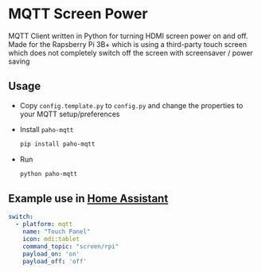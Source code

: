 # MQTT Screen Power

MQTT Client written in Python for turning HDMI screen power on and off.
Made for the Rapsberry Pi 3B+ which is using a third-party touch screen which
 does not completely switch off the screen with screensaver / power saving

## Usage

- Copy `config.template.py` to `config.py` and change the properties to
 your MQTT setup/preferences

- Install `paho-mqtt`

  ```bash
  pip install paho-mqtt
  ```

- Run

  ```bash
  python paho-mqtt
  ```

## Example use in [Home Assistant](https://www.home-assistant.io)

```yaml
switch:
  - platform: mqtt
    name: "Touch Panel"
    icon: mdi:tablet
    command_topic: "screen/rpi"
    payload_on: 'on'
    payload_off: 'off'
```
